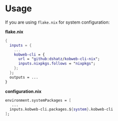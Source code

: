 # Usage

If you are using `flake.nix` for system configuration:

**flake.nix**
```nix
{
  inputs = {
    ...
    kobweb-cli = {
      url = "github:dshatz/kobweb-cli-nix";
      inputs.nixpkgs.follows = "nixpkgs";
    };
  };
  outputs = ...
}
```


**configuration.nix**
```nix
environment.systemPackages = [
   ...
  inputs.kobweb-cli.packages.${system}.kobweb-cli
];
```

